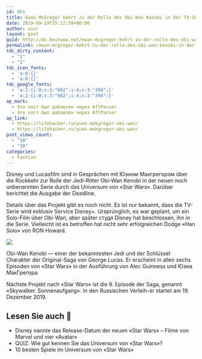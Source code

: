 ```yaml
---
id: 801
title: Ewan McGregor kehrt zu der Rolle des Obi-Wan Kenobi in der TV-Serie von Disney+
date: 2019-09-19T15:12:39+00:00
author: user
layout: post
guid: http://de.bestwow.net/ewan-mcgregor-kehrt-zu-der-rolle-des-obi-wan-kenobi-in-der-tv-serie-von-disney/
permalink: /ewan-mcgregor-kehrt-zu-der-rolle-des-obi-wan-kenobi-in-der-tv-serie-von-disney/
tdc_dirty_content:
  - "1"
  - "1"
tdc_icon_fonts:
  - 'a:0:{}'
  - 'a:0:{}'
tdc_google_fonts:
  - 'a:2:{i:0;s:3:"662";i:4;s:3:"394";}'
  - 'a:2:{i:0;s:3:"662";i:4;s:3:"394";}'
ap_mark:
  - Это пост был добавлен через AftParser
  - Это пост был добавлен через AftParser
ap_link:
  - https://lifehacker.ru/yuen-makgregor-obi-wan/
  - https://lifehacker.ru/yuen-makgregor-obi-wan/
post_views_count:
  - "10"
  - "10"
categories:
  - Fashion
---
```

Disney und Lucasfilm sind in Gesprächen mit Юэном Макгрегором über die Rückkehr zur Rolle der Jedi-Ritter Obi-Wan Kenobi in der neuen noch unbenannten Serie durch das Universum von «Star Wars». Darüber berichtet die Ausgabe der Deadline.

Details über das Projekt gibt es noch nicht. Es ist nur bekannt, dass die TV-Serie wird exklusiv Service Disney+. Ursprünglich, es war geplant, um ein Solo-Film über Obi-Wan, aber später студя Disney hat beschlossen, ihn in die Serie. Vielleicht ist es betroffen hat nicht sehr erfolgreichen Dodge «Han Solo» von RON Howard.

![](http://de.bestwow.net/wp-content/uploads/2019/09/yuen-makgregor-vernetsya-k-roli-obi-vana-kenobi-v-seriale-disney-1.jpg) 

Obi-Wan Kenobi — einer der bekanntesten Jedi und der Schlüssel Charakter der Original-Saga von George Lucas. Er erscheint in allen sechs Episoden von «Star Wars» in der Ausführung von Alec Guinness und Юэна МакГрегора.

Nächste Projekt nach «Star Wars» ist die 9. Episode der Saga, genannt «Skywalker. Sonnenaufgang». In den Russischen Verleih-er startet am 19. Dezember 2019.

<div>
  <h2 class="read-also__title">
    <span>Lesen Sie auch</span> <span>🧐 </span>
  </h2>
  
  <ul class="read-also__list">
    <li>
      Disney nannte das Release-Datum der neuen «Star Wars» &#8211; Filme von Marvel und vier «Avatar»
    </li>
    <li>
      QUIZ: Wie gut kennen Sie das Universum von «Star Wars»?
    </li>
    <li>
      10 besten Spiele im Universum von «Star Wars»
    </li>
  </ul>
</div>